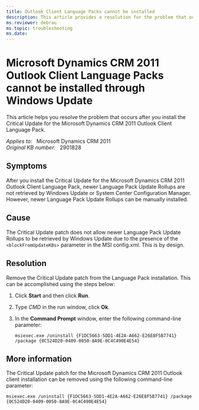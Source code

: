 ```yaml
---
title: Outlook Client Language Packs cannot be installed
description: This article provides a resolution for the problem that occurs after you install the Critical Update for the Microsoft Dynamics CRM 2011 Outlook Client Language Pack. 
ms.reviewer: debrau
ms.topic: troubleshooting
ms.date: 
---
```

# Microsoft Dynamics CRM 2011 Outlook Client Language Packs cannot be installed through Windows Update

This article helps you resolve the problem that occurs after you install the Critical Update for the Microsoft Dynamics CRM 2011 Outlook Client Language Pack.

_Applies to:_ &nbsp; Microsoft Dynamics CRM 2011  
_Original KB number:_ &nbsp; 2901828

## Symptoms

After you install the Critical Update for the Microsoft Dynamics CRM 2011 Outlook Client Language Pack, newer Language Pack Update Rollups are not retrieved by Windows Update or System Center Configuration Manager. However, newer Language Pack Update Rollups can be manually installed.

## Cause

The Critical Update patch does not allow newer Language Pack Update Rollups to be retrieved by Windows Update due to the presence of the `<blockFromUpdateKBs>` parameter in the MSI config.xml. This is by design.

## Resolution

Remove the Critical Update patch from the Language Pack installation. This can be accomplished using the steps below:

1. Click **Start** and then click **Run**.

2. Type *CMD* in the run window, click **Ok**.

3. In the **Command Prompt** window, enter the following command-line parameter:

    ```console
    msiexec.exe /uninstall {F1DC5663-5DD1-4E2A-A662-E26E8F5B7741} /package {0C524D20-0409-0050-8A9E-0C4C490E4E54}
    ```

## More information

The Critical Update patch for the Microsoft Dynamics CRM 2011 Outlook client installation can be removed using the following command-line parameter:

```console
msiexec.exe /uninstall {F1DC5663-5DD1-4E2A-A662-E26E8F5B7741} /package {0C524D20-0409-0050-8A9E-0C4C490E4E54}
```
